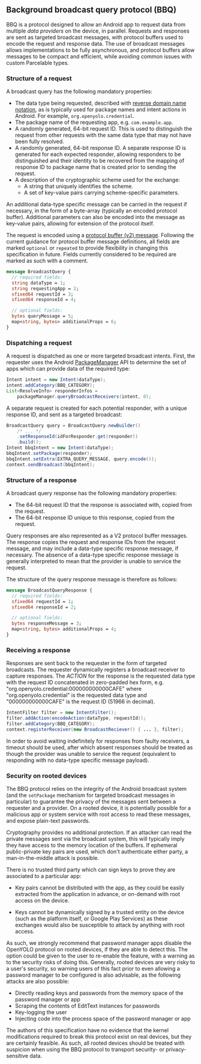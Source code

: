 ## Background broadcast query protocol (BBQ)

BBQ is a protocol designed to allow an Android app to request data from multiple _data providers_ on the device, in parallel. Requests and responses
are sent as targeted broadcast messages, with protocol buffers used to encode
the request and response data. The use of broadcast messages allows
implementations to be fully asynchronous, and protocol buffers allow messages
to be compact and efficient, while avoiding common issues with custom
Parcelable types.

### Structure of a request

A broadcast query has the following mandatory properties:

- The data type being requested, described with
  [reverse domain name notation][reverse-domain], as is
  typically used for package names and intent actions in Android.
  For example, `org.openyolo.credential`.
- The package name of the requesting app, e.g. `com.example.app`.
- A randomly generated, 64-bit request ID. This is used to distinguish the
  request from other requests with the same data type that may not have been
  fully resolved.
- A randomly generated, 64-bit response ID. A separate response ID is generated
  for each expected responder, allowing responders to be distinguished and their
  identity to be recovered from the mapping of response ID to package name that
  is created prior to sending the request.
- A description of the cryptographic scheme used for the exchange:
    - A string that uniquely identifies the scheme.
    - A set of key-value pairs carrying scheme-specific parameters.

An additional data-type specific message can be carried in the request if
necessary, in the form of a byte-array (typically an encoded protocol buffer).
Additional parameters can also be encoded into the message as
key-value pairs, allowing for extension of the protocol itself.

The request is encoded using a [protocol buffer (v2) message][protobuf].
Following the current guidance for protocol buffer message definitions, all
fields are marked `optional` or `repeated` to provide flexibility in changing
this specification in future. Fields currently considered to be required are
marked as such with a comment.

```protobuf
message BroadcastQuery {
  // required fields:
  string dataType = 1;
  string requestingApp = 2;
  sfixed64 requestId = 3;
  sfixed64 responseId = 4;

  // optional fields:
  bytes queryMessage = 5;
  map<string, bytes> additionalProps = 6;
}
```

### Dispatching a request

A request is dispatched as one or more targeted broadcast intents. First, the
requester uses the Android [PackageManager][pm-api] API to determine the set
of apps which can provide data of the required type:

```java
Intent intent = new Intent(dataType);
intent.addCategory(BBQ_CATEGORY);
List<ResolveInfo> responderInfos =
    packageManager.queryBroadcastReceivers(intent, 0);
```

A separate request is created for each potential responder, with a unique
response ID, and sent as a targeted broadcast:

```java
BroadcastQuery query = BroadcastQuery.newBuilder()
    /* ... */
    .setResponseId(idForResponder.get(responder))
    .build();
Intent bbqIntent = new Intent(dataType);
bbqIntent.setPackage(responder);
bbqIntent.setExtra(EXTRA_QUERY_MESSAGE, query.encode());
context.sendBroadcast(bbqIntent);
```

### Structure of a response

A broadcast query response has the following mandatory properties:

- The 64-bit request ID that the response is associated with, copied from the
  request.
- The 64-bit response ID unique to this response, copied from the request.

Query responses are also represented as a V2 protocol buffer messages.
The response copies the request and response IDs from the request message,
and may include a data-type specific response message, if necessary.
The absence of a data-type specific response message is generally interpreted
to mean that the provider is unable to service the request.

The structure of the query response message is therefore as follows:

```protobuf
message BroadcastQueryResponse {
  // required fields:
  sfixed64 requestId = 1;
  sfixed64 responseId = 2;

  // optional fields:
  bytes responseMessage = 3;
  map<string, bytes> additionalProps = 4;
}
```

### Receiving a response

Responses are sent back to the requester in the form of targeted broadcasts.
The requester dynamically registers a broadcast receiver to capture
responses. The _ACTION_ for the response is the requested data type with the
request ID concatenated in zero-padded hex form, e.g.
"org.openyolo.credential:000000000000CAFE" where "org.openyolo.credential" is
the requested data type and "000000000000CAFE" is the request ID (51966 in
decimal).

```java
IntentFilter filter = new IntentFilter();
filter.addAction(encodeAction(dataType, requestId));
filter.addCategory(BBQ_CATEGORY);
context.registerReceiver(new BroadcastReciever() { ... }, filter);
```

In order to avoid waiting indefinitely for responses from faulty receivers,
a timeout should be used, after which absent responses should be treated as
though the provider was unable to service the request (equivalent to
responding with no data-type specific message payload).

### Security on rooted devices

The BBQ protocol relies on the integrity of the Android broadcast system
(and the `setPackage` mechanism for targeted broadcast messages in particular)
to guarantee the privacy of the messages sent between a requester and a
provider. On a rooted device, it is potentially possible for a malicious app or
system service with root access to read these messages, and expose plain-text
passwords.

Cryptography provides no additional protection. If an attacker can read the
private messages sent via the broadcast system, this will typically imply they
have access to the memory location of the buffers. If ephemeral public-private
key pairs are used, which don't authenticate either party, a man-in-the-middle
attack is possible.

There is no trusted third party which can sign keys to
prove they are associated to a particular app:

- Key pairs cannot be distributed with the app, as they could be easily
  extracted from the application in advance, or on-demand with
  root access on the device.

- Keys cannot be dynamically signed by a trusted entity on the device (such as
  the platform itself, or Google Play Services) as these exchanges
  would also be susceptible to attack by anything with root access.

As such, we strongly recommend that password manager apps disable the OpenYOLO
protocol on rooted devices, if they are able to detect this. The option could
be given to the user to re-enable the feature, with a warning as to the security
risks of doing this. Generally, rooted devices are very risky to a user's
security, so warning users of this fact prior to even allowing a password
manager to be configured is also advisable, as the following attacks are
also possible:

- Directly reading keys and passwords from the memory space of the password
  manager or app
- Scraping the contents of EditText instances for passwords
- Key-logging the user
- Injecting code into the process space of the password manager or app

The authors of this specification have no evidence that the kernel modifications
required to break this protocol exist on real devices, but they are certainly
feasible. As such, all rooted devices should be treated with suspicion when
using the BBQ protocol to transport security- or privacy-sensitive data.

[pm-api]: https://developer.android.com/reference/android/content/pm/PackageManager.html "android.content.pm.PackageManager"
[protobuf]: https://developers.google.com/protocol-buffers
[reverse-domain]: https://en.wikipedia.org/wiki/Reverse_domain_name_notation
